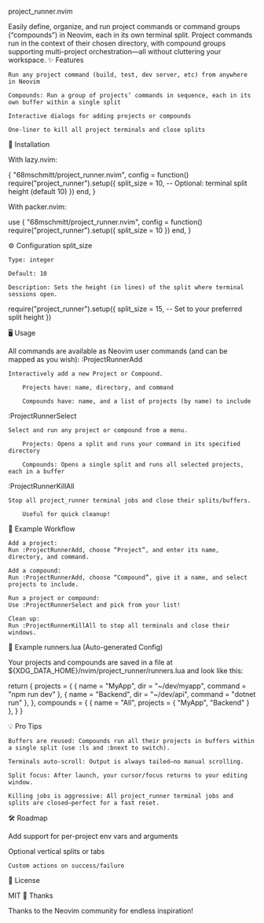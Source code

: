 project_runner.nvim

Easily define, organize, and run project commands or command groups (“compounds”) in Neovim, each in its own terminal split.
Project commands run in the context of their chosen directory, with compound groups supporting multi-project orchestration—all without cluttering your workspace.
✨ Features

    Run any project command (build, test, dev server, etc) from anywhere in Neovim

    Compounds: Run a group of projects’ commands in sequence, each in its own buffer within a single split

    Interactive dialogs for adding projects or compounds

    One-liner to kill all project terminals and close splits

🚀 Installation

With lazy.nvim:

{
  "68mschmitt/project_runner.nvim",
  config = function()
    require("project_runner").setup({
      split_size = 10, -- Optional: terminal split height (default 10)
    })
  end,
}

With packer.nvim:

use {
  "68mschmitt/project_runner.nvim",
  config = function()
    require("project_runner").setup({ split_size = 10 })
  end,
}

⚙️ Configuration
split_size

    Type: integer

    Default: 10

    Description: Sets the height (in lines) of the split where terminal sessions open.

require("project_runner").setup({
  split_size = 15, -- Set to your preferred split height
})

🖥️ Usage

All commands are available as Neovim user commands (and can be mapped as you wish):
:ProjectRunnerAdd

    Interactively add a new Project or Compound.

        Projects have: name, directory, and command

        Compounds have: name, and a list of projects (by name) to include

:ProjectRunnerSelect

    Select and run any project or compound from a menu.

        Projects: Opens a split and runs your command in its specified directory

        Compounds: Opens a single split and runs all selected projects, each in a buffer

:ProjectRunnerKillAll

    Stop all project_runner terminal jobs and close their splits/buffers.

        Useful for quick cleanup!

📂 Example Workflow

    Add a project:
    Run :ProjectRunnerAdd, choose “Project”, and enter its name, directory, and command.

    Add a compound:
    Run :ProjectRunnerAdd, choose “Compound”, give it a name, and select projects to include.

    Run a project or compound:
    Use :ProjectRunnerSelect and pick from your list!

    Clean up:
    Run :ProjectRunnerKillAll to stop all terminals and close their windows.

📝 Example runners.lua (Auto-generated Config)

Your projects and compounds are saved in a file at
${XDG_DATA_HOME}/nvim/project_runner/runners.lua
and look like this:

return {
  projects = {
    { name = "MyApp", dir = "~/dev/myapp", command = "npm run dev" },
    { name = "Backend", dir = "~/dev/api", command = "dotnet run" },
  },
  compounds = {
    { name = "All", projects = { "MyApp", "Backend" } },
  }
}

💡 Pro Tips

    Buffers are reused: Compounds run all their projects in buffers within a single split (use :ls and :bnext to switch).

    Terminals auto-scroll: Output is always tailed—no manual scrolling.

    Split focus: After launch, your cursor/focus returns to your editing window.

    Killing jobs is aggressive: All project_runner terminal jobs and splits are closed—perfect for a fast reset.

🛠️ Roadmap

Add support for per-project env vars and arguments

Optional vertical splits or tabs

    Custom actions on success/failure

📃 License

MIT
🙏 Thanks

Thanks to the Neovim community for endless inspiration!
